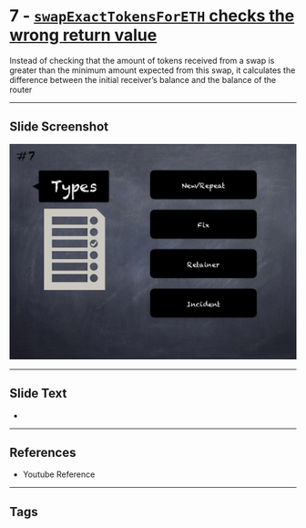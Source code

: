 
# 7 - [`swapExactTokensForETH` checks the wrong return value](./`swapExactTokensForETH`%20checks%20the%20wrong%20return%20value.md)

 Instead of checking that the amount of tokens received from a swap is greater than the minimum amount expected from this swap, it calculates the difference between the initial receiver’s balance and the balance of the router


___
## Slide Screenshot
![007.png](../../images/6.Audit%20Techniques%20and%20Tools%20101/007.png)
___
## Slide Text
- 
___
## References
- Youtube Reference
___
## Tags

